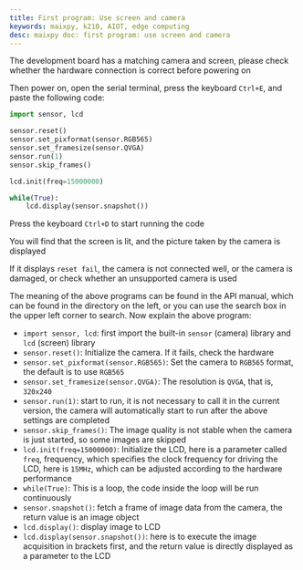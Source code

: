 ```yaml
---
title: First program: Use screen and camera
keywords: maixpy, k210, AIOT, edge computing
desc: maixpy ​​doc: first program: use screen and camera
---
```



The development board has a matching camera and screen, please check whether the hardware connection is correct before powering on

Then power on, open the serial terminal, press the keyboard `Ctrl+E`, and paste the following code:

```python
import sensor, lcd

sensor.reset()
sensor.set_pixformat(sensor.RGB565)
sensor.set_framesize(sensor.QVGA)
sensor.run(1)
sensor.skip_frames()

lcd.init(freq=15000000)

while(True):
    lcd.display(sensor.snapshot())

```
Press the keyboard `Ctrl+D` to start running the code

You will find that the screen is lit, and the picture taken by the camera is displayed

If it displays `reset fail`, the camera is not connected well, or the camera is damaged, or check whether an unsupported camera is used

The meaning of the above programs can be found in the API manual, which can be found in the directory on the left, or you can use the search box in the upper left corner to search.
Now explain the above program:

* `import sensor, lcd`: first import the built-in `sensor` (camera) library and `lcd` (screen) library
* `sensor.reset()`: Initialize the camera. If it fails, check the hardware
* `sensor.set_pixformat(sensor.RGB565)`: Set the camera to `RGB565` format, the default is to use `RGB565`
* `sensor.set_framesize(sensor.QVGA)`: The resolution is `QVGA`, that is, `320x240`
* `sensor.run(1)`: start to run, it is not necessary to call it in the current version, the camera will automatically start to run after the above settings are completed
* `sensor.skip_frames()`: The image quality is not stable when the camera is just started, so some images are skipped
* `lcd.init(freq=15000000)`: Initialize the LCD, here is a parameter called `freq`, frequency, which specifies the clock frequency for driving the LCD, here is `15MHz`, which can be adjusted according to the hardware performance
* `while(True)`: This is a loop, the code inside the loop will be run continuously
* `sensor.snapshot()`: fetch a frame of image data from the camera, the return value is an image object
* `lcd.display()`: display image to LCD
* `lcd.display(sensor.snapshot())`: here is to execute the image acquisition in brackets first, and the return value is directly displayed as a parameter to the LCD

